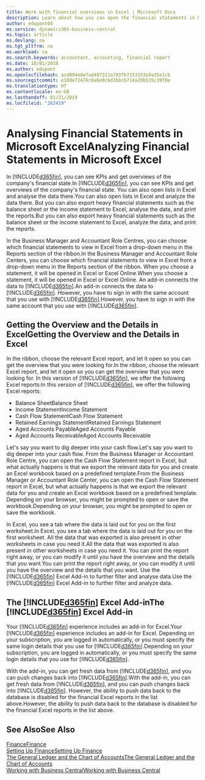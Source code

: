 ```yaml
---
title: Work with financial overviews in Excel | Microsoft Docs
description: Learn about how you can open the financial statements in Microsoft Excel from Business Central  for better analysis.
author: edupont04
ms.service: dynamics365-business-central
ms.topic: article
ms.devlang: na
ms.tgt_pltfrm: na
ms.workload: na
ms.search.keywords: accountant, accounting, financial report
ms.date: 10/01/2018
ms.author: edupont
ms.openlocfilehash: acd894ede7ad497311a793fb7153333a9a35e1cb
ms.sourcegitcommit: e10de72476c6a6e0cbd35bcb714a29b535c39f0e
ms.translationtype: HT
ms.contentlocale: en-GB
ms.lasthandoff: 01/21/2019
ms.locfileid: "262419"
---
```

# <a name="analyzing-financial-statements-in-microsoft-excel"></a><span data-ttu-id="4d3a3-103">Analysing Financial Statements in Microsoft Excel</span><span class="sxs-lookup"><span data-stu-id="4d3a3-103">Analyzing Financial Statements in Microsoft Excel</span></span>
<span data-ttu-id="4d3a3-104">In [!INCLUDE[d365fin](includes/d365fin_md.md)], you can see KPIs and get overviews of the company's financial state.</span><span class="sxs-lookup"><span data-stu-id="4d3a3-104">In [!INCLUDE[d365fin](includes/d365fin_md.md)], you can see KPIs and get overviews of the company's financial state.</span></span> <span data-ttu-id="4d3a3-105">You can also open lists in Excel and analyse the data there.</span><span class="sxs-lookup"><span data-stu-id="4d3a3-105">You can also open lists in Excel and analyze the data there.</span></span> <span data-ttu-id="4d3a3-106">But you can also export heavy financial statements such as the balance sheet or the income statement to Excel, analyse the data, and print the reports.</span><span class="sxs-lookup"><span data-stu-id="4d3a3-106">But you can also export heavy financial statements such as the balance sheet or the income statement to Excel, analyze the data, and print the reports.</span></span>  

<span data-ttu-id="4d3a3-107">In the Business Manager and Accountant Role Centres, you can choose which financial statements to view in Excel from a drop-down menu in the Reports section of the ribbon.</span><span class="sxs-lookup"><span data-stu-id="4d3a3-107">In the Business Manager and Accountant Role Centers, you can choose which financial statements to view in Excel from a drop-down menu in the Reports section of the ribbon.</span></span> <span data-ttu-id="4d3a3-108">When you choose a statement, it will be opened in Excel or Excel Online.</span><span class="sxs-lookup"><span data-stu-id="4d3a3-108">When you choose a statement, it will be opened in Excel or Excel Online.</span></span> <span data-ttu-id="4d3a3-109">An add-in connects the data to [!INCLUDE[d365fin](includes/d365fin_md.md)].</span><span class="sxs-lookup"><span data-stu-id="4d3a3-109">An add-in connects the data to [!INCLUDE[d365fin](includes/d365fin_md.md)].</span></span> <span data-ttu-id="4d3a3-110">However, you have to sign in with the same account that you use with [!INCLUDE[d365fin](includes/d365fin_md.md)].</span><span class="sxs-lookup"><span data-stu-id="4d3a3-110">However, you have to sign in with the same account that you use with [!INCLUDE[d365fin](includes/d365fin_md.md)].</span></span>  

## <a name="getting-the-overview-and-the-details-in-excel"></a><span data-ttu-id="4d3a3-111">Getting the Overview and the Details in Excel</span><span class="sxs-lookup"><span data-stu-id="4d3a3-111">Getting the Overview and the Details in Excel</span></span>
<span data-ttu-id="4d3a3-112">In the ribbon, choose the relevant Excel report, and let it open so you can get the overview that you were looking for.</span><span class="sxs-lookup"><span data-stu-id="4d3a3-112">In the ribbon, choose the relevant Excel report, and let it open so you can get the overview that you were looking for.</span></span> <span data-ttu-id="4d3a3-113">In this version of [!INCLUDE[d365fin](includes/d365fin_md.md)], we offer the following Excel reports:</span><span class="sxs-lookup"><span data-stu-id="4d3a3-113">In this version of [!INCLUDE[d365fin](includes/d365fin_md.md)], we offer the following Excel reports:</span></span>

- <span data-ttu-id="4d3a3-114">Balance Sheet</span><span class="sxs-lookup"><span data-stu-id="4d3a3-114">Balance Sheet</span></span>  
- <span data-ttu-id="4d3a3-115">Income Statement</span><span class="sxs-lookup"><span data-stu-id="4d3a3-115">Income Statement</span></span>  
- <span data-ttu-id="4d3a3-116">Cash Flow Statement</span><span class="sxs-lookup"><span data-stu-id="4d3a3-116">Cash Flow Statement</span></span>  
- <span data-ttu-id="4d3a3-117">Retained Earnings Statement</span><span class="sxs-lookup"><span data-stu-id="4d3a3-117">Retained Earnings Statement</span></span>  
- <span data-ttu-id="4d3a3-118">Aged Accounts Payable</span><span class="sxs-lookup"><span data-stu-id="4d3a3-118">Aged Accounts Payable</span></span>  
- <span data-ttu-id="4d3a3-119">Aged Accounts Receivable</span><span class="sxs-lookup"><span data-stu-id="4d3a3-119">Aged Accounts Receivable</span></span>  

<span data-ttu-id="4d3a3-120">Let's say you want to dig deeper into your cash flow.</span><span class="sxs-lookup"><span data-stu-id="4d3a3-120">Let's say you want to dig deeper into your cash flow.</span></span> <span data-ttu-id="4d3a3-121">From the Business Manager or Accountant Role Centre, you can open the Cash Flow Statement report in Excel, but what actually happens is that we export the relevant data for you and create an Excel workbook based on a predefined template.</span><span class="sxs-lookup"><span data-stu-id="4d3a3-121">From the Business Manager or Accountant Role Center, you can open the Cash Flow Statement report in Excel, but what actually happens is that we export the relevant data for you and create an Excel workbook based on a predefined template.</span></span> <span data-ttu-id="4d3a3-122">Depending on your browser, you might be prompted to open or save the workbook.</span><span class="sxs-lookup"><span data-stu-id="4d3a3-122">Depending on your browser, you might be prompted to open or save the workbook.</span></span>  

<span data-ttu-id="4d3a3-123">In Excel, you see a tab where the data is laid out for you on the first worksheet.</span><span class="sxs-lookup"><span data-stu-id="4d3a3-123">In Excel, you see a tab where the data is laid out for you on the first worksheet.</span></span> <span data-ttu-id="4d3a3-124">All the data that was exported is also present in other worksheets in case you need it.</span><span class="sxs-lookup"><span data-stu-id="4d3a3-124">All the data that was exported is also present in other worksheets in case you need it.</span></span> <span data-ttu-id="4d3a3-125">You can print the report right away, or you can modify it until you have the overview and the details that you want.</span><span class="sxs-lookup"><span data-stu-id="4d3a3-125">You can print the report right away, or you can modify it until you have the overview and the details that you want.</span></span> <span data-ttu-id="4d3a3-126">Use the [!INCLUDE[d365fin](includes/d365fin_md.md)] Excel Add-in to further filter and analyse data.</span><span class="sxs-lookup"><span data-stu-id="4d3a3-126">Use the [!INCLUDE[d365fin](includes/d365fin_md.md)] Excel Add-in to further filter and analyze data.</span></span>  

## <a name="the-included365finincludesd365finmdmd-excel-add-in"></a><span data-ttu-id="4d3a3-127">The [!INCLUDE[d365fin](includes/d365fin_md.md)] Excel Add-in</span><span class="sxs-lookup"><span data-stu-id="4d3a3-127">The [!INCLUDE[d365fin](includes/d365fin_md.md)] Excel Add-in</span></span>
<span data-ttu-id="4d3a3-128">Your [!INCLUDE[d365fin](includes/d365fin_md.md)] experience includes an add-in for Excel.</span><span class="sxs-lookup"><span data-stu-id="4d3a3-128">Your [!INCLUDE[d365fin](includes/d365fin_md.md)] experience includes an add-in for Excel.</span></span> <span data-ttu-id="4d3a3-129">Depending on your subscription, you are logged in automatically, or you must specify the same login details that you use for [!INCLUDE[d365fin](includes/d365fin_md.md)].</span><span class="sxs-lookup"><span data-stu-id="4d3a3-129">Depending on your subscription, you are logged in automatically, or you must specify the same login details that you use for [!INCLUDE[d365fin](includes/d365fin_md.md)].</span></span>  

<span data-ttu-id="4d3a3-130">With the add-in, you can get fresh data from [!INCLUDE[d365fin](includes/d365fin_md.md)], and you can push changes back into [!INCLUDE[d365fin](includes/d365fin_md.md)].</span><span class="sxs-lookup"><span data-stu-id="4d3a3-130">With the add-in, you can get fresh data from [!INCLUDE[d365fin](includes/d365fin_md.md)], and you can push changes back into [!INCLUDE[d365fin](includes/d365fin_md.md)].</span></span> <span data-ttu-id="4d3a3-131">However, the ability to push data back to the database is disabled for the financial Excel reports in the list above.</span><span class="sxs-lookup"><span data-stu-id="4d3a3-131">However, the ability to push data back to the database is disabled for the financial Excel reports in the list above.</span></span>  

## <a name="see-also"></a><span data-ttu-id="4d3a3-132">See Also</span><span class="sxs-lookup"><span data-stu-id="4d3a3-132">See Also</span></span>
[<span data-ttu-id="4d3a3-133">Finance</span><span class="sxs-lookup"><span data-stu-id="4d3a3-133">Finance</span></span>](finance.md)  
[<span data-ttu-id="4d3a3-134">Setting Up Finance</span><span class="sxs-lookup"><span data-stu-id="4d3a3-134">Setting Up Finance</span></span>](finance-setup-finance.md)  
[<span data-ttu-id="4d3a3-135">The General Ledger and the Chart of Accounts</span><span class="sxs-lookup"><span data-stu-id="4d3a3-135">The General Ledger and the Chart of Accounts</span></span>](finance-general-ledger.md)  
[<span data-ttu-id="4d3a3-136">Working with Business Central</span><span class="sxs-lookup"><span data-stu-id="4d3a3-136">Working with Business Central</span></span>](ui-work-product.md)  
